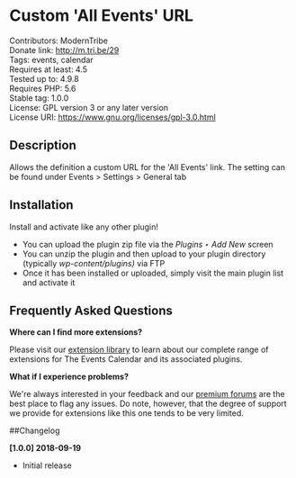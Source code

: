 # Custom 'All Events' URL

Contributors: ModernTribe  
Donate link: http://m.tri.be/29  
Tags: events, calendar  
Requires at least: 4.5  
Tested up to: 4.9.8  
Requires PHP: 5.6  
Stable tag: 1.0.0  
License: GPL version 3 or any later version  
License URI: https://www.gnu.org/licenses/gpl-3.0.html

## Description

Allows the definition a custom URL for the 'All Events' link. The setting can be found under Events > Settings > General tab

## Installation

Install and activate like any other plugin!

* You can upload the plugin zip file via the *Plugins ‣ Add New* screen
* You can unzip the plugin and then upload to your plugin directory (typically _wp-content/plugins)_ via FTP
* Once it has been installed or uploaded, simply visit the main plugin list and activate it

## Frequently Asked Questions

**Where can I find more extensions?**

Please visit our [extension library](https://theeventscalendar.com/extensions/) to learn about our complete range of extensions for The Events Calendar and its associated plugins.

**What if I experience problems?**

We're always interested in your feedback and our [premium forums](https://theeventscalendar.com/support-forums/) are the best place to flag any issues. Do note, however, that the degree of support we provide for extensions like this one tends to be very limited.

##Changelog

**[1.0.0] 2018-09-19**
* Initial release


